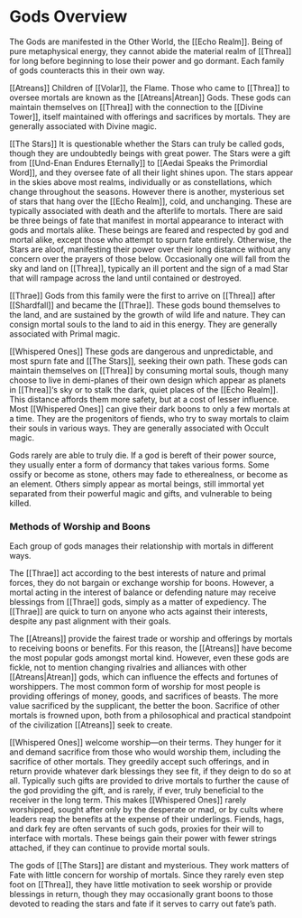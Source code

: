 # Gods Overview

 
The Gods are manifested in the Other World, the [[Echo Realm]]. Being of pure metaphysical energy, they cannot abide the material realm of [[Threa]] for long before beginning to lose their power and go dormant. Each family of gods counteracts this in their own way.

[[Atreans]]
Children of [[Volar]], the Flame. Those who came to [[Threa]] to oversee mortals are known as the [[Atreans|Atrean]] Gods. These gods can maintain themselves on [[Threa]] with the connection to the [[Divine Tower]], itself maintained with offerings and sacrifices by mortals. They are generally associated with Divine magic.

[[The Stars]]
It is questionable whether the Stars can truly be called gods, though they are undoubtedly beings with great power. The Stars were a gift from [[Und-Enan Endures Eternally]] to [[Aedai Speaks the Primordial Word]], and they oversee fate of all their light shines upon. The stars appear in the skies above most realms, individually or as constellations, which change throughout the seasons. However there is another, mysterious set of stars that hang over the [[Echo Realm]], cold, and unchanging. These are typically associated with death and the afterlife to mortals. There are said be  three beings of fate that manifest in mortal appearance to interact with gods and mortals alike. These beings are feared and respected by god and mortal alike, except those who attempt to spurn fate entirely. Otherwise, the Stars are aloof, manifesting their power over their long distance without any concern over the prayers of those below. Occasionally one will fall from the sky and land on [[Threa]], typically an ill portent and the sign of a mad Star that will rampage across the land until contained or destroyed.

[[Thrae]]
Gods from this family were the first to arrive on [[Threa]] after [[Shardfall]] and became the [[Thrae]]. These gods bound themselves to the land, and are sustained by the growth of wild life and nature. They can consign mortal souls to the land to aid in this energy. They are generally associated with Primal magic.

[[Whispered Ones]]
These gods are dangerous and unpredictable, and most spurn fate and [[The Stars]], seeking their own path. These gods can maintain themselves on [[Threa]] by consuming mortal souls, though many choose to live in demi-planes of their own design which appear as planets in [[Threa]]‘s sky or to stalk the dark, quiet places of the [[Echo Realm]]. This distance affords them more safety, but at a cost of lesser influence. Most [[Whispered Ones]] can give their dark boons to only a few mortals at a time. They are the progenitors of fiends, who try to sway mortals to claim their souls in various ways. They are generally associated with Occult magic.

Gods rarely are able to truly die. If a god is bereft of their power source, they usually enter a form of dormancy that takes various forms. Some ossify or become as stone, others may fade to etherealness, or become as an element. Others simply appear as mortal beings, still immortal yet separated from their powerful magic and gifts, and vulnerable to being killed.

### Methods of Worship and Boons

Each group of gods manages their relationship with mortals in different ways. 

The [[Thrae]] act according to the best interests of nature and primal forces, they do not bargain or exchange worship for boons. However, a mortal acting in the interest of balance or defending nature may receive blessings from [[Thrae]] gods, simply as a matter of expediency. The [[Thrae]] are quick to turn on anyone who acts against their interests, despite any past alignment with their goals.

The [[Atreans]] provide the fairest trade or worship and offerings by mortals to receiving boons or benefits. For this reason, the [[Atreans]] have become the most popular gods amongst mortal kind. However, even these gods are fickle, not to mention changing rivalries and alliances with other [[Atreans|Atrean]] gods, which can influence the effects and fortunes of worshippers. The most common form of worship for most people is providing offerings of money, goods, and sacrifices of beasts. The more value sacrificed by the supplicant, the better the boon. Sacrifice of other mortals is frowned upon, both from a philosophical and practical standpoint of the civilization [[Atreans]] seek to create.

[[Whispered Ones]] welcome worship—on their terms. They hunger for it and demand sacrifice from those who would worship them, including the sacrifice of other mortals. They greedily accept such offerings, and in return provide whatever dark blessings they see fit, if they deign to do so at all. Typically such gifts are provided to drive mortals to further the cause of the god providing the gift, and is rarely, if ever, truly beneficial to the receiver in the long term. This makes [[Whispered Ones]] rarely worshipped, sought after only by the desperate or mad, or by cults where leaders reap the benefits at the expense of their underlings. Fiends, hags, and dark fey are often servants of such gods, proxies for their will to interface with mortals. These beings gain their power with fewer strings attached, if they can continue to provide mortal souls.

The gods of [[The Stars]] are distant and mysterious. They work matters of Fate with little concern for worship of mortals. Since they rarely even step foot on [[Threa]], they have little motivation to seek worship or provide blessings in return, though they may occasionally grant boons to those devoted to reading the stars and fate if it serves to carry out fate’s path. 